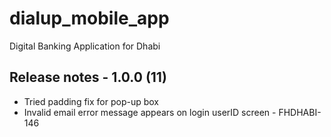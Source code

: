 # dialup_mobile_app

Digital Banking Application for Dhabi

## Release notes - 1.0.0 (11)

- Tried padding fix for pop-up box
- Invalid email error message appears on login userID screen - FHDHABI-146
